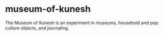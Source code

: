 # museum-of-kunesh
The Museum of Kunesh is an experiment in museums, household and pop culture objects, and journaling.
